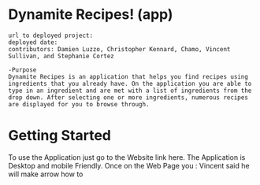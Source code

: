 # Dynamite Recipes! (app)
```
url to deployed project:
deployed date:
contributors: Damien Luzzo, Christopher Kennard, Chamo, Vincent Sullivan, and Stephanie Cortez

-Purpose
Dynamite Recipes is an application that helps you find recipes using ingredients that you already have. On the application you are able to type in an ingredient and are met with a list of ingredients from the drop down. After selecting one or more ingredients, numerous recipes are displayed for you to browse through.
```
# Getting Started
To use the Application just go to the Website link here. The Application is Desktop and mobile Friendly. Once on the Web Page you : Vincent said he will make arrow how to 


